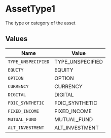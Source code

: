 # AssetType1

The type or category of the asset


## Values

| Name               | Value              |
| ------------------ | ------------------ |
| `TYPE_UNSPECIFIED` | TYPE_UNSPECIFIED   |
| `EQUITY`           | EQUITY             |
| `OPTION`           | OPTION             |
| `CURRENCY`         | CURRENCY           |
| `DIGITAL`          | DIGITAL            |
| `FDIC_SYNTHETIC`   | FDIC_SYNTHETIC     |
| `FIXED_INCOME`     | FIXED_INCOME       |
| `MUTUAL_FUND`      | MUTUAL_FUND        |
| `ALT_INVESTMENT`   | ALT_INVESTMENT     |